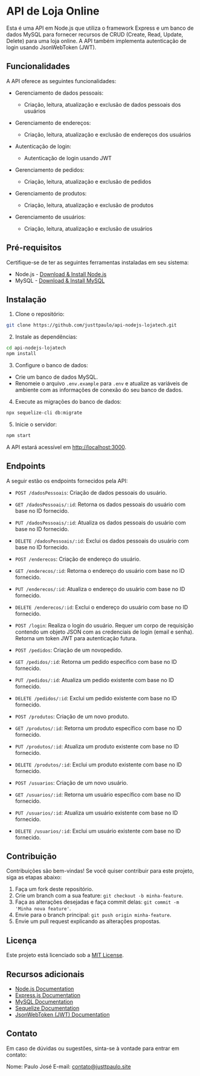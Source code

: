 # API de Loja Online

Esta é uma API em Node.js que utiliza o framework Express e um banco de dados MySQL para fornecer recursos de CRUD (Create, Read, Update, Delete) para uma loja online. A API também implementa autenticação de login usando JsonWebToken (JWT).

## Funcionalidades

A API oferece as seguintes funcionalidades:

- Gerenciamento de dados pessoais:
  - Criação, leitura, atualização e exclusão de dados pessoais dos usuários

- Gerenciamento de endereços:
  - Criação, leitura, atualização e exclusão de endereços dos usuários

- Autenticação de login:
  - Autenticação de login usando JWT

- Gerenciamento de pedidos:
  - Criação, leitura, atualização e exclusão de pedidos

- Gerenciamento de produtos:
  - Criação, leitura, atualização e exclusão de produtos

- Gerenciamento de usuários:
  - Criação, leitura, atualização e exclusão de usuários

## Pré-requisitos

Certifique-se de ter as seguintes ferramentas instaladas em seu sistema:

- Node.js - [Download & Install Node.js](https://nodejs.org/en/download/)
- MySQL - [Download & Install MySQL](https://dev.mysql.com/downloads/)

## Instalação

1. Clone o repositório:

```bash
git clone https://github.com/justtpaulo/api-nodejs-lojatech.git
```

2. Instale as dependências:

```bash
cd api-nodejs-lojatech
npm install
```

3. Configure o banco de dados:

- Crie um banco de dados MySQL.
- Renomeie o arquivo `.env.example` para `.env` e atualize as variáveis de ambiente com as informações de conexão do seu banco de dados.

4. Execute as migrações do banco de dados:

```bash
npx sequelize-cli db:migrate
```

5. Inicie o servidor:

```bash
npm start
```

A API estará acessível em [http://localhost:3000](http://localhost:3000).

## Endpoints

A seguir estão os endpoints fornecidos pela API:

- `POST /dadosPessoais`: Criação de dados pessoais do usuário.
- `GET /dadosPessoais/:id`: Retorna os dados pessoais do usuário com base no ID fornecido.
- `PUT /dadosPessoais/:id`: Atualiza os dados pessoais do usuário com base no ID fornecido.
- `DELETE /dadosPessoais/:id`: Exclui os dados pessoais do usuário com base no ID fornecido.

- `POST /enderecos`: Criação de endereço do usuário.
- `GET /enderecos/:id`: Retorna o endereço do usuário com base no ID fornecido.
- `PUT /enderecos/:id`: Atualiza o endereço do usuário com base no ID fornecido.
- `DELETE /enderecos/:id`: Exclui o endereço do usuário com base no ID fornecido.

- `POST /login`: Realiza o login do usuário. Requer um corpo de requisição contendo um objeto JSON com as credenciais de login (email e senha). Retorna um token JWT para autenticação futura.

- `POST /pedidos`: Criação de um novopedido.
- `GET /pedidos/:id`: Retorna um pedido específico com base no ID fornecido.
- `PUT /pedidos/:id`: Atualiza um pedido existente com base no ID fornecido.
- `DELETE /pedidos/:id`: Exclui um pedido existente com base no ID fornecido.

- `POST /produtos`: Criação de um novo produto.
- `GET /produtos/:id`: Retorna um produto específico com base no ID fornecido.
- `PUT /produtos/:id`: Atualiza um produto existente com base no ID fornecido.
- `DELETE /produtos/:id`: Exclui um produto existente com base no ID fornecido.

- `POST /usuarios`: Criação de um novo usuário.
- `GET /usuarios/:id`: Retorna um usuário específico com base no ID fornecido.
- `PUT /usuarios/:id`: Atualiza um usuário existente com base no ID fornecido.
- `DELETE /usuarios/:id`: Exclui um usuário existente com base no ID fornecido.

## Contribuição

Contribuições são bem-vindas! Se você quiser contribuir para este projeto, siga as etapas abaixo:

1. Faça um fork deste repositório.
2. Crie um branch com a sua feature: `git checkout -b minha-feature`.
3. Faça as alterações desejadas e faça commit delas: `git commit -m 'Minha nova feature'`.
4. Envie para o branch principal: `git push origin minha-feature`.
5. Envie um pull request explicando as alterações propostas.

## Licença

Este projeto está licenciado sob a [MIT License](https://opensource.org/licenses/MIT).

## Recursos adicionais

- [Node.js Documentation](https://nodejs.org/en/docs/)
- [Express.js Documentation](https://expressjs.com/)
- [MySQL Documentation](https://dev.mysql.com/doc/)
- [Sequelize Documentation](https://sequelize.org/)
- [JsonWebToken (JWT) Documentation](https://jwt.io/introduction/)

## Contato

Em caso de dúvidas ou sugestões, sinta-se à vontade para entrar em contato:

Nome: Paulo José
E-mail: contato@justtpaulo.site
```

